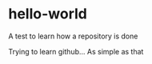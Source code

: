 # hello-world
A test to learn how a repository is done

Trying to learn github... As simple as that
